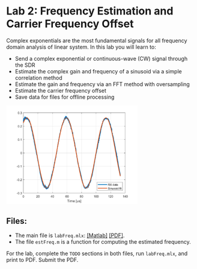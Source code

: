 # Lab 2: Frequency Estimation and Carrier Frequency Offset

Complex exponentials are the most fundamental signals for all frequency domain
 analysis of linear system.  In this lab you will learn to:
 
* Send a complex exponential or continuous-wave (CW) signal through the SDR
* Estimate the complex gain and frequency of a sinusoid via a simple correlation method
* Estimate the gain and frequency via an FFT method with oversampling
* Estimate the carrier frequency offset
* Save data for files for offline processing 

<img src="sinusoidFit.png" alt="sinuoidal fit with correlation" width="350">

## Files:

* The main file is `labFreq.mlx`:  [[Matlab]](./labFreq.mlx) [[PDF]](./labFreq.pdf).
* The file `estFreq.m` is a function for computing the estimated frequency.

For the lab, complete the `TODO` sections in both files, run `labFreq.mlx`,
and print to PDF.  Submit the PDF.
